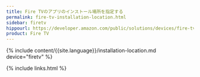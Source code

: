 ```yaml
---
title: Fire TVのアプリのインストール場所を指定する
permalink: fire-tv-installation-location.html
sidebar: firetv
hippourl: https://developer.amazon.com/public/solutions/devices/fire-tv/docs/fire-tv-installation-location
product: Fire TV
---
```


{% include content/{{site.language}}/installation-location.md device="firetv" %}

{% include links.html %}

